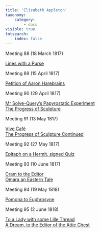 ```yaml
---
title: 'Elizabeth Appleton'
taxonomy:
    category:
        - docs
visible: true
tntsearch:
    index: false
---
```


<span class="title">Meeting 88 (18 March 1817)</span>

[Lines with a Purse](../../season-9/meeting-88/purse)

<span class="title">Meeting 89 (15 April 1817)</span>

[Petition of Aaron Harebrains](../../season-9/meeting-89/petition)

<span class="title">Meeting 90 (29 April 1817)</span>

[Mr Solve-Query’s Papyrostatic Experiment](../../season-9/meeting-90/experiment)  
[The Progress of Sculpture](../../season-9/meeting-90/sculpture)

<span class="title">Meeting 91 (13 May 1817)</span>

[Vive Café](../../season-9/meeting-91/cafe)  
[The Progress of Sculpture Continued](../../season-9/meeting-91/sculpture)

<span class="title">Meeting 92 (27 May 1817)</span>

[Epitaph on a Hermit, signed Quiz](../../season-9/meeting-92/epitaph)  

<span class="title">Meeting 93 (10 June 1817)</span>

[Cram to the Editor](../../season-9/meeting-93/cram)  
[Omara an Eastern Tale](../../season-9/meeting-93/omara)

<span class="title">Meeting 94 (19 May 1818)</span>

[Pomona to Euphrosyne](../../season-10/meeting-94/euphrosyne)  

<span class="title">Meeting 95 (2 June 1818)</span>

[To a Lady with some Lille Thread](../../season-10/meeting-95/lille)  
[A Dream, to the Editor of the Attic Chest](../../season-10/meeting-95/dream)

